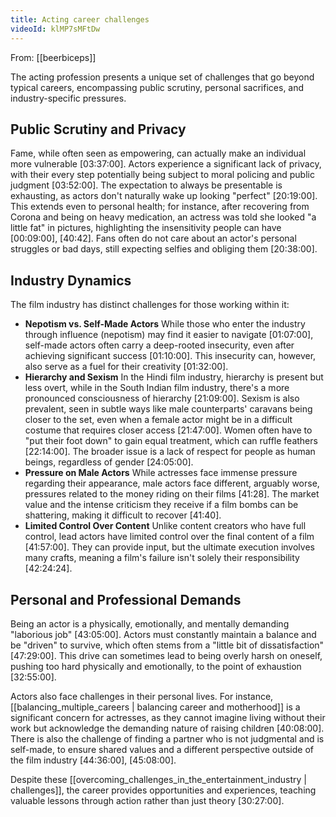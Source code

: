 ```yaml
---
title: Acting career challenges
videoId: klMP7sMFtDw
---
```


From: [[beerbiceps]] <br/> 

The acting profession presents a unique set of challenges that go beyond typical careers, encompassing public scrutiny, personal sacrifices, and industry-specific pressures.

## Public Scrutiny and Privacy
Fame, while often seen as empowering, can actually make an individual more vulnerable <a class="yt-timestamp" data-t="03:37:00">[03:37:00]</a>. Actors experience a significant lack of privacy, with their every step potentially being subject to moral policing and public judgment <a class="yt-timestamp" data-t="03:52:00">[03:52:00]</a>. The expectation to always be presentable is exhausting, as actors don't naturally wake up looking "perfect" <a class="yt-timestamp" data-t="20:19:00">[20:19:00]</a>. This extends even to personal health; for instance, after recovering from Corona and being on heavy medication, an actress was told she looked "a little fat" in pictures, highlighting the insensitivity people can have <a class="yt-timestamp" data-t="00:09:00">[00:09:00]</a>, <a class="yt-timestamp" data-t="40:42">[40:42]</a>. Fans often do not care about an actor's personal struggles or bad days, still expecting selfies and obliging them <a class="yt-timestamp" data-t="20:38:00">[20:38:00]</a>.

## Industry Dynamics
The film industry has distinct challenges for those working within it:
*   **Nepotism vs. Self-Made Actors** While those who enter the industry through influence (nepotism) may find it easier to navigate <a class="yt-timestamp" data-t="01:07:00">[01:07:00]</a>, self-made actors often carry a deep-rooted insecurity, even after achieving significant success <a class="yt-timestamp" data-t="01:10:00">[01:10:00]</a>. This insecurity can, however, also serve as a fuel for their creativity <a class="yt-timestamp" data-t="01:32:00">[01:32:00]</a>.
*   **Hierarchy and Sexism** In the Hindi film industry, hierarchy is present but less overt, while in the South Indian film industry, there's a more pronounced consciousness of hierarchy <a class="yt-timestamp" data-t="21:09:00">[21:09:00]</a>. Sexism is also prevalent, seen in subtle ways like male counterparts' caravans being closer to the set, even when a female actor might be in a difficult costume that requires closer access <a class="yt-timestamp" data-t="21:47:00">[21:47:00]</a>. Women often have to "put their foot down" to gain equal treatment, which can ruffle feathers <a class="yt-timestamp" data-t="22:14:00">[22:14:00]</a>. The broader issue is a lack of respect for people as human beings, regardless of gender <a class="yt-timestamp" data-t="24:05:00">[24:05:00]</a>.
*   **Pressure on Male Actors** While actresses face immense pressure regarding their appearance, male actors face different, arguably worse, pressures related to the money riding on their films <a class="yt-timestamp" data-t="41:28">[41:28]</a>. The market value and the intense criticism they receive if a film bombs can be shattering, making it difficult to recover <a class="yt-timestamp" data-t="41:40">[41:40]</a>.
*   **Limited Control Over Content** Unlike content creators who have full control, lead actors have limited control over the final content of a film <a class="yt-timestamp" data-t="41:57:00">[41:57:00]</a>. They can provide input, but the ultimate execution involves many crafts, meaning a film's failure isn't solely their responsibility <a class="yt-timestamp" data-t="42:24:00">[42:24:24]</a>.

## Personal and Professional Demands
Being an actor is a physically, emotionally, and mentally demanding "laborious job" <a class="yt-timestamp" data-t="43:05:00">[43:05:00]</a>. Actors must constantly maintain a balance and be "driven" to survive, which often stems from a "little bit of dissatisfaction" <a class="yt-timestamp" data-t="47:29:00">[47:29:00]</a>. This drive can sometimes lead to being overly harsh on oneself, pushing too hard physically and emotionally, to the point of exhaustion <a class="yt-timestamp" data-t="32:55:00">[32:55:00]</a>.

Actors also face challenges in their personal lives. For instance, [[balancing_multiple_careers | balancing career and motherhood]] is a significant concern for actresses, as they cannot imagine living without their work but acknowledge the demanding nature of raising children <a class="yt-timestamp" data-t="40:08:00">[40:08:00]</a>. There is also the challenge of finding a partner who is not judgmental and is self-made, to ensure shared values and a different perspective outside of the film industry <a class="yt-timestamp" data-t="44:36:00">[44:36:00]</a>, <a class="yt-timestamp" data-t="45:08:00">[45:08:00]</a>.

Despite these [[overcoming_challenges_in_the_entertainment_industry | challenges]], the career provides opportunities and experiences, teaching valuable lessons through action rather than just theory <a class="yt-timestamp" data-t="30:27:00">[30:27:00]</a>.